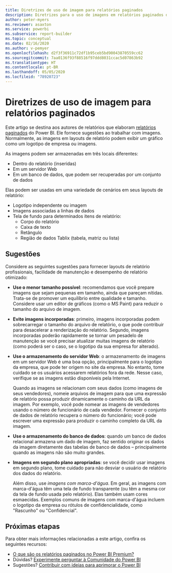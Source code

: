 ```yaml
---
title: Diretrizes de uso de imagem para relatórios paginados
description: Diretrizes para o uso de imagens em relatórios paginados do Power BI.
author: peter-myers
ms.reviewer: asaxton
ms.service: powerbi
ms.subservice: report-builder
ms.topic: conceptual
ms.date: 02/16/2020
ms.author: v-pemyer
ms.openlocfilehash: d2f3f36911c72df1b95ceb5bd90043870559cc62
ms.sourcegitcommit: 7aa0136f93f88516f97ddd8031ccac5d07863b92
ms.translationtype: HT
ms.contentlocale: pt-BR
ms.lasthandoff: 05/05/2020
ms.locfileid: "78920723"
---
```

# <a name="image-use-guidance-for-paginated-reports"></a>Diretrizes de uso de imagem para relatórios paginados

Este artigo se destina aos autores de relatórios que elaboram [relatórios paginados](../paginated-reports/paginated-reports-report-builder-power-bi.md) do Power BI. Ele fornece sugestões ao trabalhar com imagens. Normalmente, as imagens em layouts de relatório podem exibir um gráfico como um logotipo de empresa ou imagens.

As imagens podem ser armazenadas em três locais diferentes:

- Dentro do relatório (inseridas)
- Em um servidor Web
- Em um banco de dados, que podem ser recuperadas por um conjunto de dados

Elas podem ser usadas em uma variedade de cenários em seus layouts de relatório:

- Logotipo independente ou imagem
- Imagens associadas a linhas de dados
- Tela de fundo para determinados itens de relatório:
  - Corpo do relatório
  - Caixa de texto
  - Retângulo
  - Região de dados Tablix (tabela, matriz ou lista)

## <a name="suggestions"></a>Sugestões

Considere as seguintes sugestões para fornecer layouts de relatório profissionais, facilidade de manutenção e desempenho de relatório otimizado:

- **Use o menor tamanho possível**: recomendamos que você prepare imagens que sejam pequenas em tamanho, ainda que pareçam nítidas. Trata-se de promover um equilíbrio entre qualidade e tamanho. Considere usar um editor de gráficos (como o MS Paint) para reduzir o tamanho do arquivo de imagem.
- **Evite imagens incorporadas**: primeiro, imagens incorporadas podem sobrecarregar o tamanho do arquivo de relatório, o que pode contribuir para desacelerar a renderização do relatório. Segundo, imagens incorporadas poderão rapidamente se tornar um pesadelo de manutenção se você precisar atualizar muitas imagens de relatório (como poderá ser o caso, se o logotipo da sua empresa for alterado).
- **Use o armazenamento do servidor Web**: o armazenamento de imagens em um servidor Web é uma boa opção, principalmente para o logotipo da empresa, que pode ter origem no site da empresa. No entanto, tome cuidado se os usuários acessarem relatórios fora da rede. Nesse caso, verifique se as imagens estão disponíveis pela Internet.

    Quando as imagens se relacionam com seus dados (como imagens de seus vendedores), nomeie arquivos de imagem para que uma expressão de relatório possa produzir dinamicamente o caminho da URL da imagem. Por exemplo, você pode nomear as imagens de vendedores usando o número de funcionário de cada vendedor. Fornecer o conjunto de dados de relatório recupera o número do funcionário; você pode escrever uma expressão para produzir o caminho completo da URL da imagem.
- **Use o armazenamento do banco de dados**: quando um banco de dados relacional armazena um dado de imagem, faz sentido originar os dados da imagem diretamente das tabelas de banco de dados – principalmente quando as imagens não são muito grandes.
- **Imagens em segundo plano apropriadas**: se você decidir usar imagens em segundo plano, tome cuidado para não desviar o usuário de relatório dos dados do relatório. 

    Além disso, use _imagens com marca-d'água_. Em geral, as imagens com marca-d'água têm uma tela de fundo transparente (ou têm a mesma cor da tela de fundo usada pelo relatório). Elas também usam cores esmaecidas. Exemplos comuns de imagens com marca-d'água incluem o logotipo da empresa ou rótulos de confidencialidade, como "Rascunho" ou "Confidencial".

## <a name="next-steps"></a>Próximas etapas

Para obter mais informações relacionadas a este artigo, confira os seguintes recursos:

- [O que são os relatórios paginados no Power BI Premium?](../paginated-reports/paginated-reports-report-builder-power-bi.md)
- Dúvidas? [Experimente perguntar à Comunidade do Power BI](https://community.powerbi.com/)
- Sugestões? [Contribuir com ideias para aprimorar o Power BI](https://ideas.powerbi.com/)
